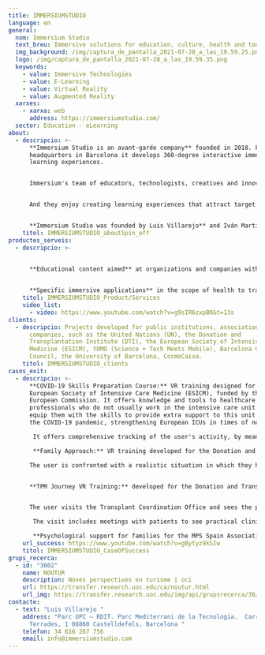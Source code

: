 ```yaml
---
title: IMMERSIUMSTUDIO
language: en
general:
  nom: Immersium Studio
  text_breu: Immersive solutions for education, culture, health and tourism
  img_background: /img/captura_de_pantalla_2021-07-28_a_las_19.59.25.png
  logo: /img/captura_de_pantalla_2021-07-28_a_las_19.59.35.png
  keywords:
    - value: Immersive Technologies
    - value: E-Learning
    - value: Virtual Reality
    - value: Augmented Reality
  xarxes:
    - xarxa: web
      address: https://immersiumstudio.com/
  sector: Education - eLearning
about:
  - descripcio: >-
      **Immersium Studio is an avant-garde company** founded in 2018. From its
      headquarters in Barcelona it develops 360-degree interactive immersive
      learning experiences. 


      Immersium's team of educators, technologists, creatives and innovators enjoy listening to and **understanding customers' needs.** 


      And they enjoy creating learning experiences that attract target publics with unforgettable effective experiences even more.


      **Immersium Studio was founded by Luis Villarejo** and Iván Martí (the CEO and CTO, respectively) at the Universitat Oberta de Catalunya (UOC) to provide interactive immersive learning experiences to educational institutions. Since 2011, Luis and Iván have garnered extensive experience and knowledge of immersive learning methodologies and technologies.
    titol: IMMERSIUMSTUDIO_aboutSpin_off
productes_serveis:
  - descripcio: >-
      

      **Educational content aimed** at organizations and companies with the application of immersive technologies (VR with interactive 360º 3D video) in various use cases that are effective in increasing a team's expertise: leadership and team management, conflict resolution, occupational health and safety, social and emotional intelligence, self-knowledge, communication and feedback, sales, customer service, onboarding, selection processes, decision-making, hard skills... 


      **Specific immersive applications** in the scope of health to train surgeons, improve doctor-patient communication, etc.
    titol: IMMERSIUMSTUDIO_Product/Services
    video_list:
      - video: https://www.youtube.com/watch?v=g9sIR6zxpB0&t=13s
clients:
  - descripcio: Projects developed for public institutions, associations and
      companies, such as the United Nations (UN), the Donation and
      Transplantation Institute (DTI), the European Society of Intensive Care
      Medicine (ESICM), YOMO (Science + Tech Meets Mobile), Barcelona City
      Council, the University of Barcelona, CosmoCaixa.
    titol: IMMERSIUMSTUDIO_clients
casos_exit:
  - descripcio: >-
      **COVID-19 Skills Preparation Course:** VR training designed for the
      European Society of Intensive Care Medicine (ESICM), funded by the
      European Commission. It offers knowledge and tools to healthcare
      professionals who do not usually work in the intensive care unit (ICU) to
      equip them with the skills to provide extra support to this unit during
      the COVID-19 pandemic, strengthening European ICUs in times of need.

       It offers comprehensive tracking of the user's activity, by means of a scorecard associated **with actions/mistakes and reaction times.**

       **Family Approach:** VR training developed for the Donation and Transplant Institute (DTI) as part of its International Workshop on Transplant Procurement Management. Its aim is to train healthcare professionals how to give bad news to families and ask for consent for organ donation. 

      The user is confronted with a realistic situation in which they have to complete all the protocol steps necessary in this type of situation. The decisions made by the user take the experience down one plot path or another. The user receives customized comments on their actions, which are all monitored and registered for subsequent **analysis by the customer.** 


      **TPM Journey VR Training:** developed for the Donation and Transplant Institute (DTI) as part of its International Workshop on Transplant Procurement Management. With the aim of understanding the Spanish donation and transplant model, the user goes on a guided visit of a Spanish level three hospital. 


      The user visits the Transplant Coordination Office and sees the profiles of its members, its internal operation and its relationship with other key areas such as the accident and emergency department or the intensive care unit. They will also see the various transplant programmes (heart, kidney, pancreas, liver and lung) and visit the medical director of the hospital.

       The visit includes meetings with patients to see practical clinical cases at first hand.

       **Psychological support for families for the MPS Spain Association:** this non-profit organization aims to raise awareness about lysosomal diseases and support patients and their families, improve their quality of life and increase their social integration. A psychological care resource that uses 360º VR was co-created with the association's psychologist to help relieve suffering and treat associated psychological disorders following diagnosis or during the course of the disease.
    url_success: https://www.youtube.com/watch?v=gBytyz9kSIw
    titol: IMMERSIUMSTUDIO_CaseOfSuccess
grups_recerca:
  - id: "3602"
    name: NOUTUR
    description: Noves perspectives en turisme i oci
    url: https://transfer.research.uoc.edu/ca/noutur.html
    url_img: https://transfer.research.uoc.edu/img/api/grupsrecerca/36/image/1594109415142
contacte:
  - text: "Luis Villarejo "
    address: "Parc UPC – RDIT. Parc Mediterrani de la Tecnologia.  Carrer Esteve
      Terrades, 1 08860 Castelldefels, Barcelona "
    telefon: 34 616 267 756
    email: info@immersiumstudio.com
---
```

